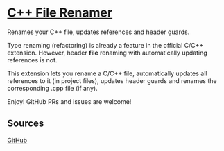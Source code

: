 # [C++ File Renamer](https://github.com/birgersp/vscode-cpp-class-renamer)

Renames your C++ file, updates references and header guards.

Type renaming (refactoring) is already a feature in the official C/C++ extension. However, header **file** renaming with automatically updating references is not.

This extension lets you rename a C/C++ file, automatically updates all references to it (in project files), updates header guards and renames the corresponding .cpp file (if any).

Enjoy! GitHub PRs and issues are welcome!

## Sources

[GitHub](https://github.com/birgersp/vscode-cpp-class-renamer)
